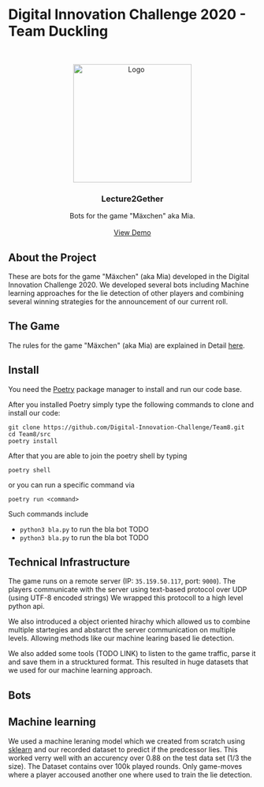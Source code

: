 # Digital Innovation Challenge 2020 - Team Duckling 
<!-- PROJECT LOGO -->
<br />
<p align="center">
  <img src="https://user-images.githubusercontent.com/62751653/94692773-3b6ac300-0333-11eb-97f3-e245963fea74.jpg" alt="Logo" width="240" height="240">
<h3 align="center">Lecture2Gether</h3>
  <p align="center">
    Bots for the game "Mäxchen" aka Mia.
    <br />
    <br />
    <a href="https://lecture2gether.eu">View Demo</a> <!--TODO DEMO VERLINKEN-->
  </p>
</p>

## About the Project

These are bots for the game "Mäxchen" (aka Mia) developed in the Digital Innovation Challenge 2020. We developed several bots including Machine learning approaches for the lie detection of other players and combining several winning strategies for the announcement of our current roll.

## The Game

The rules for the game "Mäxchen" (aka Mia) are explained in Detail [here](https://en.wikipedia.org/wiki/Mia_(game)).

## Install
You need the [Poetry](https://python-poetry.org/) package manager to install and run our code base.

After you installed Poetry simply type the following commands to clone and install our code:

```
git clone https://github.com/Digital-Innovation-Challenge/Team8.git
cd Team8/src
poetry install
```

After that you are able to join the poetry shell by typing
```
poetry shell
```
or you can run a specific command via
```
poetry run <command>
```

Such commands include

- `python3 bla.py` to run the bla bot TODO
- `python3 bla.py` to run the bla bot TODO


## Technical Infrastructure
The game runs on a remote server (IP: `35.159.50.117`, port: `9000`). 
The players communicate with the server using text-based protocol over UDP (using UTF-8 encoded strings)
We wrapped this protocoll to a high level python api.

We also introduced a object oriented hirachy which allowed us to combine multiple startegies and abstarct the server communication on multiple levels. 
Allowing methods like our machine learing based lie detection.

We also added some tools (TODO LINK) to listen to the game traffic, parse it and save them in a strucktured format. 
This resulted in huge datasets that we used for our machine learning approach.

## Bots


## Machine learning
We used a machine leraning model which we created from scratch using [sklearn](https://scikit-learn.org/stable/) and our recorded dataset to predict if the predcessor lies. This worked verry well with an accurency over 0.88 on the test data set (1/3 the size).
The Dataset contains over 100k played rounds. Only game-moves where a player accoused another one where used to train the lie detection.  
